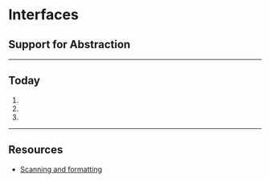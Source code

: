 # Interfaces

## Support for Abstraction



---
## Today
1.
1.
1.

---
## Resources
+ [Scanning and formatting](https://docs.oracle.com/javase/tutorial/essential/io/scanfor.html)

